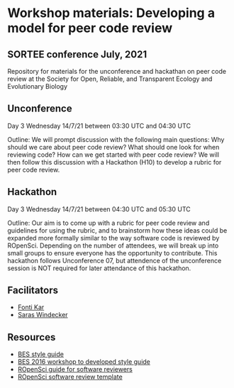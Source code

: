 # Workshop materials: Developing a model for peer code review
## SORTEE conference July, 2021

Repository for materials for the unconference and hackathan on peer code review at the Society for Open, Reliable, and Transparent Ecology and Evolutionary Biology

## Unconference
Day 3 Wednesday 14/7/21 between 03:30 UTC and 04:30 UTC

Outline: We will prompt discussion with the following main questions: Why should we care about peer code review? What should one look for when reviewing code? How can we get started with peer code review? We will then follow this discussion with a Hackathon (H10) to develop a rubric for peer code review.

## Hackathon
Day 3 Wednesday 14/7/21 between 04:30 UTC and 05:30 UTC

Outline: Our aim is to come up with a rubric for peer code review and guidelines for using the rubric, and to brainstorm how these ideas could be expanded more formally similar to the way software code is reviewed by ROpenSci. Depending on the number of attendees, we will break up into small groups to ensure everyone has the opportunity to contribute. This hackathon follows Unconference 07, but attendence of the unconference session is NOT required for later attendance of this hackathon.

## Facilitators
* [Fonti Kar](http://github.com/fontikar)
* [Saras Windecker](http://github.com/smwindecker)

## Resources
* [BES style guide](https://www.britishecologicalsociety.org/wp-content/uploads/2017/12/guide-to-reproducible-code.pdf)
* [BES 2016 workshop to developed style guide](https://github.com/BES2016Workshop) 
* [ROpenSci guide for software reviewers](https://devguide.ropensci.org/reviewerguide.html)
* [ROpenSci software review template](https://devguide.ropensci.org/reviewtemplate.html#reviewtemplate) 

